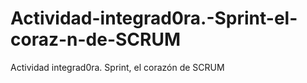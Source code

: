# Actividad-integrad0ra.-Sprint-el-coraz-n-de-SCRUM
Actividad integrad0ra. Sprint, el corazón de SCRUM
